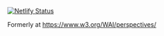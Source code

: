 [![Netlify Status](https://api.netlify.com/api/v1/badges/db4f7d10-6157-49c7-89b8-3b6573fbe49d/deploy-status)](https://app.netlify.com/sites/wai-perspective-videos/deploys)

Formerly at https://www.w3.org/WAI/perspectives/
